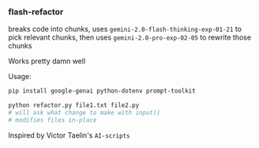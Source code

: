 ### flash-refactor

breaks code into chunks, uses `gemini-2.0-flash-thinking-exp-01-21` to pick relevant chunks, then uses `gemini-2.0-pro-exp-02-05` to rewrite those chunks

Works pretty damn well

Usage:

```sh
pip install google-genai python-dotenv prompt-toolkit

python refactor.py file1.txt file2.py
# will ask what change to make with input()
# modifies files in-place
```


Inspired by Victor Taelin's `AI-scripts`
